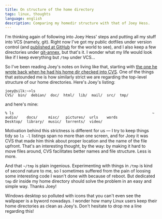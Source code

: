 ```yaml
---
title: On structure of the home directory
tags: linux, thoughts
language: english
description: Comparing my homedir structure with that of Joey Hess.
---
```


I'm thinking again of following into Joey Hess' steps and putting all my stuff
into VCS (namely, git). Right now I've got my public dotfiles under version
control (and [published at GitHub][github-dotfiles] for the world to see), and I
also keep a few directories under [git-annex][git-annex], but that's it. I
wonder what my life would look like if I keep everything but `/tmp` under VCS…

So I've been reading Joey's notes on living like that, starting with [the one he
wrote back when he had his home dir checked into CVS][cvshome]. One of the
things that astounded me is how similarly strict we are regarding the top-level
structure of our home directories. Here's Joey's listing:

    joey@silk:~>ls
    CVS/  bin/  debian/  doc/  html/  lib/  mail/  src/  tmp/

and here's mine:

    % ls                                                                ~
    audio/    docs/     misc/   pictures/  urls    words
    Desktop/  library/  music/  torrents/  video/

Motivation behind this strictness is different for us — I try to keep things
tidy so `ls -l` listings span no more than one screen, and for Joey it was CVS
that made him think about proper location and the name of the file upfront.
That's an interesting thought, by the way: by making it hard to move files
around, CVS facilitates better names and file structure. Less is more.

And that `~/tmp` is plain ingenious. Experimenting with things in `/tmp` is kind
of second nature to me, so I sometimes suffered from the pain of loosing some
interesting code I wasn't done with because of reboot. But dedicated `tmp` dir
inside my home directory should solve the problem in an easy and simple way.
Thanks Joey!

Windows desktop so polluted with icons that you can't even see the wallpaper is
a byword nowadays. I wonder how many Linux users keep their home directories as
clean as Joey's. Don't hesitate to drop me a line regarding this!

[github-dotfiles]: https://github.com/Minoru/dotfiles "Minoru/dotfiles GitHub"
[git-annex]: http://git-annex.branchable.com/ "git-annex"
[cvshome]: http://joeyh.name/cvshome/ "CVS homedir, or keeping your life in CVS"

